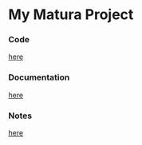 # My Matura Project

### Code
[here](/code)

### Documentation
[here](/documentation)

### Notes
[here](/notes)
